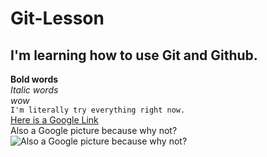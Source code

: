 # Git-Lesson
## I'm learning how to use Git and Github.
**Bold words** <br/>
*Italic words* <br/>
*wow* <br/>
`I'm literally try everything right now.` <br/>
[Here is a Google Link](http://www.google.com) <br/>
Also a Google picture because why not? <br/>
![Also a Google picture because why not?](https://upload.wikimedia.org/wikipedia/commons/thumb/2/2f/Google_2015_logo.svg/800px-Google_2015_logo.svg.png)
